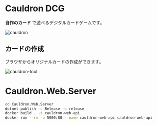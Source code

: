 # Cauldron DCG

**自作のカード** で遊べるデジタルカードゲームです。

![cauldron](https://user-images.githubusercontent.com/12682383/120923543-158b8e80-c70a-11eb-8926-dcc117fac5c8.png)

## カードの作成

ブラウザからオリジナルカードの作成ができます。

![cauldron-tool](https://user-images.githubusercontent.com/12682383/120923636-98144e00-c70a-11eb-8f35-7a02b66a550b.png)


# Cauldron.Web.Server

```sh
cd Cauldron.Web.Server
dotnet publish -c Release -o release
docker build . -t cauldron-web-api
docker run --rm -p 5000:80 --name cauldron-web-api cauldron-web-api
```
